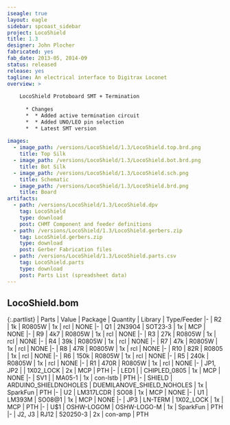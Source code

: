 ```yaml
---
iseagle: true
layout: eagle
sidebar: spcoast_sidebar
project: LocoShield
title: 1.3
designer: John Plocher
fabricated: yes
fab_date: 2013-05, 2014-09
status: released
release: yes
tagline: An electrical interface to Digitrax Loconet
overview: >
    
    LocoShield Protoboard SMT + Termination
    
      * Changes
      *  * Added active termination circuit
      *  * Added UNO/LEO pin selection
      *  * Latest SMT version
    
images:
  - image_path: /versions/LocoShield/1.3/LocoShield.top.brd.png
    title: Top Silk
  - image_path: /versions/LocoShield/1.3/LocoShield.bot.brd.png
    title: Bot Silk
  - image_path: /versions/LocoShield/1.3/LocoShield.sch.png
    title: Schematic
  - image_path: /versions/LocoShield/1.3/LocoShield.brd.png
    title: Board
artifacts:
  - path: /versions/LocoShield/1.3/LocoShield.dpv
    tag: LocoShield
    type: download
    post: CHMT Component and feeder definitions
  - path: /versions/LocoShield/1.3/LocoShield.gerbers.zip
    tag: LocoShield.gerbers.zip
    type: download
    post: Gerber Fabrication files
  - path: /versions/LocoShield/1.3/LocoShield.parts.csv
    tag: LocoShield.parts
    type: download
    post: Parts List (spreadsheet data)
---
```


## LocoShield.bom

{:.partlist}
| Parts | Value | Package | Quantity | Library | Type/Feeder
|-
| R2 | 1k | R0805W | 1x | rcl | NONE
|-
| Q1 | 2N3904 | SOT23-3 | 1x | MCP | NONE
|-
| R9 | 4k7 | R0805W | 1x | rcl | NONE
|-
| R3 | 27k | R0805W | 1x | rcl | NONE
|-
| R4 | 39k | R0805W | 1x | rcl | NONE
|-
| R7 | 47k | R0805W | 1x | rcl | NONE
|-
| R8 | 47R | R0805W | 1x | rcl | NONE
|-
| R10 | 82R | R0805 | 1x | rcl | NONE
|-
| R6 | 150k | R0805W | 1x | rcl | NONE
|-
| R5 | 240k | R0805W | 1x | rcl | NONE
|-
| R1 | 470R | R0805W | 1x | rcl | NONE
|-
| JP1, JP2 |  | 1X02_LOCK | 2x | MCP | PTH
|-
| LED1 |  | CHIPLED_0805 | 1x | MCP | NONE
|-
| SV1 |  | MA05-1 | 1x | con-lstb | PTH
|-
| SHIELD | ARDUINO_SHIELDNOHOLES | DUEMILANOVE_SHIELD_NOHOLES | 1x | SparkFun | PTH
|-
| U2 | LM317LCDR | SO08 | 1x | MCP | NONE
|-
| U1 | LM393M | SO08@1 | 1x | MCP | NONE
|-
| JP3 | LN-TERM | 1X02_LOCK | 1x | MCP | PTH
|-
| U$1 | OSHW-LOGOM | OSHW-LOGO-M | 1x | SparkFun | PTH
|-
| J2, J3 | RJ12 | 520250-3 | 2x | con-amp | PTH
